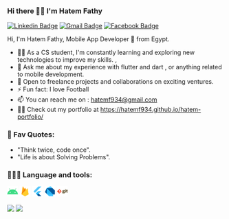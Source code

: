  ### Hi there 👋🏻 I'm Hatem Fathy

[![Linkedin Badge](https://img.shields.io/badge/HatemFathy-30302f?style=flat&logo=linkedin&logoColor=white)](https://www.linkedin.com/in/hatem-fathy-92002a369/)
[![Gmail Badge](https://img.shields.io/badge/hatemf934@gmail.com-30302f?style=flat&logo=Gmail&logoColor=red)](mailto:hatemf934@gmail.com)
[![Facebook Badge](https://img.shields.io/badge/HatemFathy-30302f?style=flat&logo=facebook)](https://www.facebook.com/profile.php?id=100015178184191)



Hi, I'm Hatem Fathy, Mobile App Developer 🚀 from Egypt.
- 👨‍💻 As a CS student, I'm constantly learning and exploring new technologies to improve my skills. ,
- 💬 Ask me about my experience with flutter and dart , or anything related to mobile development.
- 💼 Open to freelance projects and collaborations on exciting ventures.
- ⚡ Fun fact: I love Football 
- 📫 You can reach me on : hatemf934@gmail.com
- 👨‍💻 Check out my portfolio at https://hatemf934.github.io/hatem-portfolio/

### 💎 Fav Quotes: 
- "Think twice, code once". 
- "Life is about Solving Problems".

### 👨🏻‍💻 Language and tools: 
<img height="25" src="https://raw.githubusercontent.com/github/explore/80688e429a7d4ef2fca1e82350fe8e3517d3494d/topics/android/android.png"></img>
<img height="25" src="https://raw.githubusercontent.com/github/explore/80688e429a7d4ef2fca1e82350fe8e3517d3494d/topics/firebase/firebase.png"></img>
<img height="25" src="https://raw.githubusercontent.com/github/explore/80688e429a7d4ef2fca1e82350fe8e3517d3494d/topics/flutter/flutter.png"></img>
<img height="25" src="https://raw.githubusercontent.com/github/explore/80688e429a7d4ef2fca1e82350fe8e3517d3494d/topics/dart/dart.png"></img>
<img height="25" src="https://raw.githubusercontent.com/github/explore/80688e429a7d4ef2fca1e82350fe8e3517d3494d/topics/git/git.png"></img>





  <img align="center" src="https://github-readme-stats.vercel.app/api?username=Youssefguba&count_private=true&show_icons=true&theme=radical&hide_border=false" />
</a> 
<a href="https://github.com/Youssefguba/">
  <img align="center" src="https://github-readme-stats.vercel.app/api/top-langs/?username=Youssefguba&layout=compact&theme=radical&hide_border=false" />
</a>
  
<!--
**Youssefguba/Youssefguba** is a ✨ _special_ ✨ repository because its `README.md` (this file) appears on your GitHub profile.
-->
